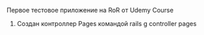 Первое тестовое приложение на RoR от Udemy Course

1) Создан контроллер Pages командой 
rails g controller pages

